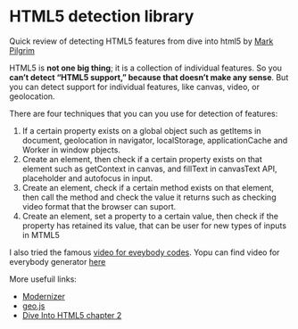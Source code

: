 # HTML5 detection library
Quick review of detecting HTML5 features from dive into html5 by [Mark Pilgrim](https://en.wikipedia.org/wiki/Mark_Pilgrim)

 HTML5 is **not one big thing**; it is a collection of individual features. 
 So you **can’t detect “HTML5 support,” because that doesn’t make any sense**. But you can detect support for individual features, like canvas, video, or geolocation.

There are four techniques that you can you use for detection of features:

1. If a certain property exists on a global object such as getItems in document, geolocation in navigator, localStorage, applicationCache and Worker in window pbjects.
2. Create an element, then check if a certain property exists on that element such as getContext in canvas, and fillText in canvasText API, placeholder and autofocus in input.
3. Create an element, check if a certain method exists on that element, then call the method and check the value it returns such as checking video format that the browser can suport.
4. Create an element, set a property to a certain value, then check if the property has retained its value, that can be user for new types of inputs in MTML5


I also tried the famous [video for eveybody codes](http://camendesign.com/code/video_for_everybody). Yopu can find video for everybody generator [here](http://v4e.thewikies.com/)

More usefuil links:

* [Modernizer](https://modernizr.com/)
* [geo.js](https://code.google.com/archive/p/geo-location-javascript/)
* [ Dive Into HTML5 chapter 2](http://diveintohtml5.info/detect.html)
